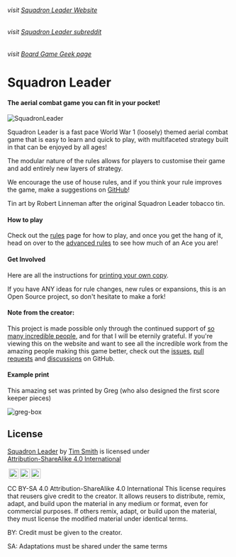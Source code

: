 ###### visit [Squadron Leader Website](https://squadronleader.netlify.app)

###### visit [Squadron Leader subreddit](https://www.reddit.com/r/SquadronLeader/)

###### visit [Board Game Geek page](https://boardgamegeek.com/boardgame/362713/squadron-leader)

# Squadron Leader

#### The aerial combat game you can fit in your pocket!

![SquadronLeader](https://user-images.githubusercontent.com/91621088/168493767-c1d63822-c580-4a32-9528-802238ef4220.png)

Squadron Leader is a fast pace World War 1 (loosely) themed aerial combat game that is easy to learn and quick to play, with multifaceted strategy built in that can be enjoyed by all ages!

The modular nature of the rules allows for players to customise their game and add entirely new layers of strategy.

We encourage the use of house rules, and if you think your rule improves the game, make a suggestions on <a href="https://github.com/Wollivan/SquadronLeader" target="_blank">GitHub</a>!

Tin art by Robert Linneman after the original Squadron Leader tobacco tin.

#### How to play

Check out the <a href="https://squadronleader.netlify.app/rules">rules</a> page for how to play, and once you get the hang of it, head on over to the <a href="https://squadronleader.netlify.app/rules/advanced">advanced rules</a> to see how much of an Ace you are!

#### Get Involved

Here are all the instructions for <a href="https://squadronleader.netlify.app/make-a-copy">printing your own copy</a>.

If you have ANY ideas for rule changes, new rules or expansions, this is an Open Source project, so don't hesitate to make a fork!

#### Note from the creator:

This project is made possible only through the continued support of <a href="https://squadronleader.netlify.app/thanks" target="_blank">so many incredible people</a>, and for that I will be eternily grateful.
If you're viewing this on the website and want to see all the incredible work from the amazing people making this game better, check out the <a href="https://github.com/Wollivan/SquadronLeader/issues?q=is%3Aissue" target="_blank">issues</a>, <a href="https://github.com/Wollivan/SquadronLeader/pulls?q=is%3Apr" target="_blank">pull requests</a> and <a href="https://github.com/Wollivan/SquadronLeader/discussions" target="_blank">discussions</a> on GitHub.

#### Example print

This amazing set was printed by Greg (who also designed the first score keeper pieces)

![greg-box](https://user-images.githubusercontent.com/91621088/210184175-434638bb-5560-4614-b36b-49738572a15d.gif)

## License

<p xmlns:cc="http://creativecommons.org/ns#" xmlns:dct="http://purl.org/dc/terms/">
<a property="dct:title" rel="cc:attributionURL" href="https://github.com/Wollivan/SquadronLeader">Squadron Leader</a> by <a rel="cc:attributionURL dct:creator" property="cc:attributionName" href="https://github.com/Wollivan">Tim Smith</a> is licensed under <a href="http://creativecommons.org/licenses/by-sa/4.0/?ref=chooser-v1" target="_blank" rel="license noopener noreferrer" style="display:inline-block;">Attribution-ShareAlike 4.0 International

<img class="license-image" style="height:22px!important;margin-left:3px;vertical-align:text-bottom;" src="https://mirrors.creativecommons.org/presskit/icons/cc.svg?ref=chooser-v1"><img class="license-image" style="height:22px!important;margin-left:3px;vertical-align:text-bottom;" src="https://mirrors.creativecommons.org/presskit/icons/by.svg?ref=chooser-v1"><img class="license-image" style="height:22px!important;margin-left:3px;vertical-align:text-bottom;" src="https://mirrors.creativecommons.org/presskit/icons/sa.svg?ref=chooser-v1"></a></p>

CC BY-SA 4.0
Attribution-ShareAlike 4.0 International
This license requires that reusers give credit to the creator. It allows reusers to distribute, remix, adapt, and build upon the material in any medium or format, even for commercial purposes. If others remix, adapt, or build upon the material, they must license the modified material under identical terms.

BY: Credit must be given to the creator.

SA: Adaptations must be shared under the same terms
